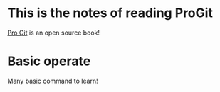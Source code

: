 # This is the notes of reading ProGit
[Pro Git](https://git-scm.com/book/en/v2) is an open source book!

# Basic operate
Many basic command to learn!
```shell











```


















